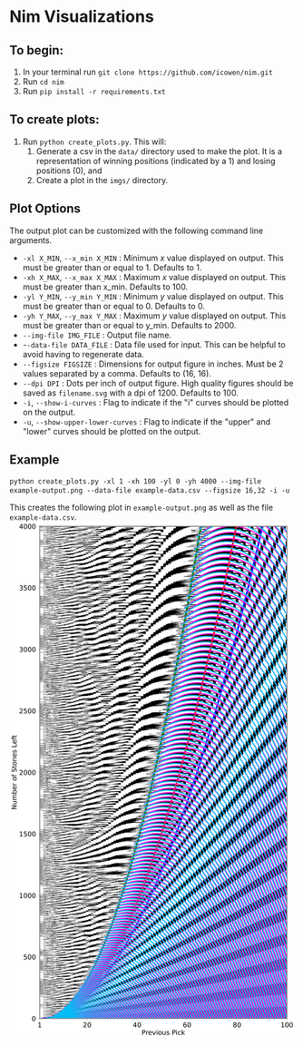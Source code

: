 # Nim Visualizations

## To begin:
1. In your terminal run `git clone https://github.com/icowen/nim.git`
2. Run `cd nim`
3. Run `pip install -r requirements.txt`

## To create plots:
1. Run `python create_plots.py`. This will:
    1. Generate a csv in the `data/` directory used to make the plot. It is a representation of winning
    positions (indicated by a 1) and losing positions (0), and
    2. Create a plot in the `imgs/` directory.

## Plot Options
The output plot can be customized with the following command line arguments.
- `-xl X_MIN`, `--x_min X_MIN`  : Minimum  *x* value displayed on output. This must be greater than or equal to 1. Defaults to 1.
- `-xh X_MAX`, `--x_max X_MAX`  : Maximum *x* value displayed on output. This must be greater than x_min. Defaults to 100.
- `-yl Y_MIN`, `--y_min Y_MIN`  : Minimum *y* value displayed on output. This must be greater than or equal to 0. Defaults to 0.
- `-yh Y_MAX`, `--y_max Y_MAX`  : Maximum *y* value displayed on output. This must be greater than or equal to y_min. Defaults to 2000.
- `--img-file IMG_FILE`         : Output file name.
- -`-data-file DATA_FILE`       : Data file used for input. This can be helpful to avoid having to regenerate data.
- `--figsize FIGSIZE`           : Dimensions for output figure in inches. Must be 2 values separated by a comma. Defaults to (16, 16).   
- `--dpi DPI`                   : Dots per inch of output figure. High quality figures should be saved as `filename.svg` with a dpi of 1200. Defaults to 100.   
- `-i`, `--show-i-curves`           : Flag to indicate if the "i" curves should be plotted on the output.
- `-u`, `--show-upper-lower-curves` : Flag to indicate if the "upper" and "lower" curves should be plotted on the output.

## Example
    python create_plots.py -xl 1 -xh 100 -yl 0 -yh 4000 --img-file example-output.png --data-file example-data.csv --figsize 16,32 -i -u

This creates the following plot in `example-output.png` as well as the file `example-data.csv`.
![Example Plot](./example-output.svg)
